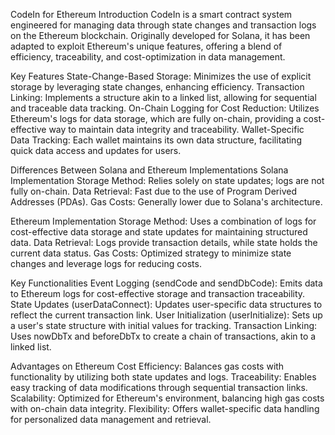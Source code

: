 
CodeIn for Ethereum
Introduction
CodeIn is a smart contract system engineered for managing data through state changes and transaction logs on the Ethereum blockchain. Originally developed for Solana, it has been adapted to exploit Ethereum's unique features, offering a blend of efficiency, traceability, and cost-optimization in data management.

Key Features
State-Change-Based Storage: Minimizes the use of explicit storage by leveraging state changes, enhancing efficiency.
Transaction Linking: Implements a structure akin to a linked list, allowing for sequential and traceable data tracking.
On-Chain Logging for Cost Reduction: Utilizes Ethereum's logs for data storage, which are fully on-chain, providing a cost-effective way to maintain data integrity and traceability.
Wallet-Specific Data Tracking: Each wallet maintains its own data structure, facilitating quick data access and updates for users.

Differences Between Solana and Ethereum Implementations
Solana Implementation
Storage Method: Relies solely on state updates; logs are not fully on-chain.
Data Retrieval: Fast due to the use of Program Derived Addresses (PDAs).
Gas Costs: Generally lower due to Solana's architecture.

Ethereum Implementation
Storage Method: Uses a combination of logs for cost-effective data storage and state updates for maintaining structured data.
Data Retrieval: Logs provide transaction details, while state holds the current data status.
Gas Costs: Optimized strategy to minimize state changes and leverage logs for reducing costs.

Key Functionalities
Event Logging (sendCode and sendDbCode): Emits data to Ethereum logs for cost-effective storage and transaction traceability.
State Updates (userDataConnect): Updates user-specific data structures to reflect the current transaction link.
User Initialization (userInitialize): Sets up a user's state structure with initial values for tracking.
Transaction Linking: Uses nowDbTx and beforeDbTx to create a chain of transactions, akin to a linked list.

Advantages on Ethereum
Cost Efficiency: Balances gas costs with functionality by utilizing both state updates and logs.
Traceability: Enables easy tracking of data modifications through sequential transaction links.
Scalability: Optimized for Ethereum's environment, balancing high gas costs with on-chain data integrity.
Flexibility: Offers wallet-specific data handling for personalized data management and retrieval.
